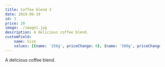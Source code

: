 ```yaml
---
title: Coffee blend 3
date: 2019-06-19
id: 3
price: 20
image: ./image1.jpg
description: A delicious coffee blend.
customField: 
    name: Size
    values: [{name: '250g', priceChange: 0}, {name: '500g', priceChange: 15.00}, {name: '1kg', priceChange: 25.00}]
---
```


A delicious coffee blend.
